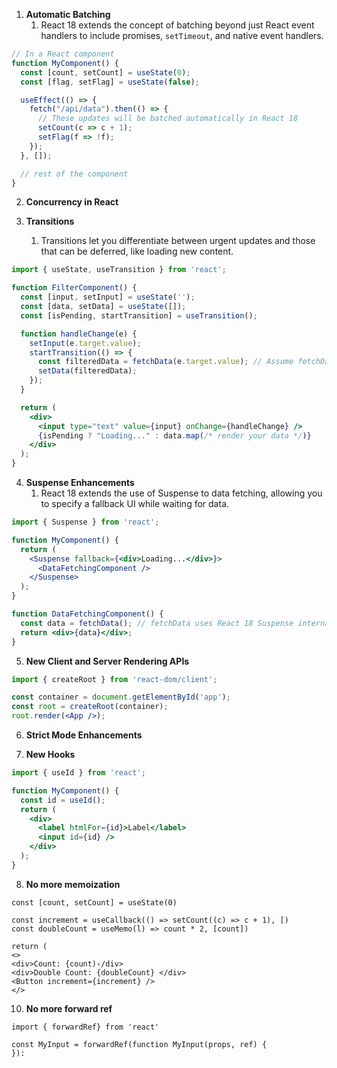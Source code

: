 
1. **Automatic Batching**
	1. React 18 extends the concept of batching beyond just React event handlers to include promises, `setTimeout`, and native event handlers.
```jsx
// In a React component
function MyComponent() {
  const [count, setCount] = useState(0);
  const [flag, setFlag] = useState(false);

  useEffect(() => {
    fetch("/api/data").then(() => {
      // These updates will be batched automatically in React 18
      setCount(c => c + 1);
      setFlag(f => !f);
    });
  }, []);

  // rest of the component
}

```

2. **Concurrency in React**

3. **Transitions**
	1. Transitions let you differentiate between urgent updates and those that can be deferred, like loading new content.
```jsx
import { useState, useTransition } from 'react';

function FilterComponent() {
  const [input, setInput] = useState('');
  const [data, setData] = useState([]);
  const [isPending, startTransition] = useTransition();

  function handleChange(e) {
    setInput(e.target.value);
    startTransition(() => {
      const filteredData = fetchData(e.target.value); // Assume fetchData is a function that fetches data based on input
      setData(filteredData);
    });
  }

  return (
    <div>
      <input type="text" value={input} onChange={handleChange} />
      {isPending ? "Loading..." : data.map(/* render your data */)}
    </div>
  );
}

```

4. **Suspense Enhancements**
	1. React 18 extends the use of Suspense to data fetching, allowing you to specify a fallback UI while waiting for data.
```jsx
import { Suspense } from 'react';

function MyComponent() {
  return (
    <Suspense fallback={<div>Loading...</div>}>
      <DataFetchingComponent />
    </Suspense>
  );
}

function DataFetchingComponent() {
  const data = fetchData(); // fetchData uses React 18 Suspense internally
  return <div>{data}</div>;
}

```

5. **New Client and Server Rendering APIs**
```jsx
import { createRoot } from 'react-dom/client';

const container = document.getElementById('app');
const root = createRoot(container);
root.render(<App />);

```

6. **Strict Mode Enhancements**

7. **New Hooks**
```jsx
import { useId } from 'react';

function MyComponent() {
  const id = useId();
  return (
    <div>
      <label htmlFor={id}>Label</label>
      <input id={id} />
    </div>
  );
}

```

8. **No more memoization**
```tsx
const [count, setCount] = useState(0)

const increment = useCallback(() => setCount((c) => c + 1), [)
const doubleCount = useMemo(l) => count * 2, [count])

return (
<>
<div>Count: {count)‹/div>
<div>Double Count: {doubleCount} </div>
<Button increment={increment} />
</>
```

10. **No more forward ref**
```tsx
import { forwardRef} from 'react'

const MyInput = forwardRef(function MyInput(props, ref) {
}):
```
